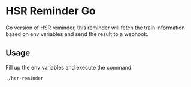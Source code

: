 HSR Reminder Go
===

Go version of HSR reminder, this reminder will fetch the train information based on env variables and send the result to a webhook.

## Usage

Fill up the env variables and execute the command.

```
./hsr-reminder
```
